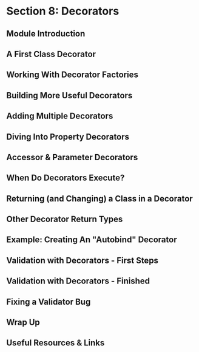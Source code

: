 # Section 8: Decorators

## Module Introduction

## A First Class Decorator

## Working With Decorator Factories

## Building More Useful Decorators

## Adding Multiple Decorators

## Diving Into Property Decorators

## Accessor & Parameter Decorators

## When Do Decorators Execute?

## Returning (and Changing) a Class in a Decorator

## Other Decorator Return Types

## Example: Creating An "Autobind" Decorator

## Validation with Decorators - First Steps

## Validation with Decorators - Finished

## Fixing a Validator Bug

## Wrap Up

## Useful Resources & Links
